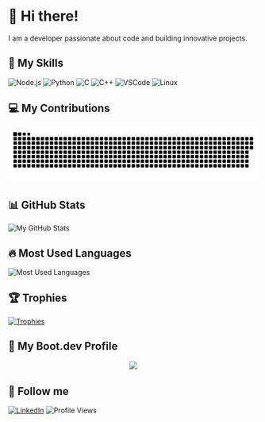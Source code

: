 # 👋 Hi there!

I am a developer passionate about code and building innovative projects.

## 🌟 My Skills
![Node.js](https://img.shields.io/badge/-Node.js-green?style=flat&logo=node.js)
![Python](https://img.shields.io/badge/-Python-yellow?style=flat&logo=python)
![C](https://img.shields.io/badge/-C-00599C?style=flat&logo=c)
![C++](https://img.shields.io/badge/-C++-00599C?style=flat&logo=c%2B%2B)
![VSCode](https://img.shields.io/badge/Editor-VSCode-blue?style=flat&logo=visual-studio-code)
![Linux](https://img.shields.io/badge/OS-Linux-yellow?style=flat&logo=linux)

## 💻 My Contributions
<picture>
  <source media="(prefers-color-scheme: dark)" srcset="https://raw.githubusercontent.com/walidbenf/walidbenf/main/dist/github-snake-dark.svg" />
  <source media="(prefers-color-scheme: light)" srcset="https://raw.githubusercontent.com/walidbenf/walidbenf/main/dist/github-snake.svg" />
  <img alt="github-snake" src="https://raw.githubusercontent.com/walidbenf/walidbenf/main/dist/github-snake.svg" />
</picture>

## 📊 GitHub Stats
![My GitHub Stats](https://github-readme-stats.vercel.app/api?username=walidbenf&show_icons=true&theme=tokyonight&hide=contribs,issues)


## 🔥 Most Used Languages
![Most Used Languages](https://github-readme-stats.vercel.app/api/top-langs/?username=walidbenf&layout=compact&theme=tokyonight&hide=javascript,php,html,css,scss,twig,gsc)

## 🏆 Trophies
[![Trophies](https://github-profile-trophy.vercel.app/?username=walidbenf&theme=tokyonight)](https://github.com/ryo-ma/github-profile-trophy)

## 🚀 My Boot.dev Profile
<p align="center">
  <img src="https://api.boot.dev/v1/users/public/59ffcd65-5214-4cdb-9d2c-bf9525742d37/thumbnail" style="width:400px; height:auto;">
</p>

## 👥 Follow me
[![LinkedIn](https://img.shields.io/badge/LinkedIn-%230077B5?style=flat&logo=linkedin&logoColor=white)](https://www.linkedin.com/in/walid-ben-farhat-a03497187/)
![Profile Views](https://komarev.com/ghpvc/?username=walidbenf)
